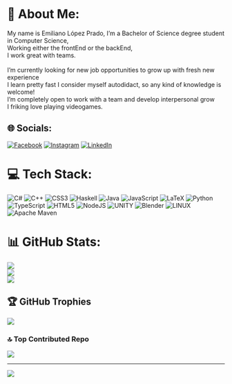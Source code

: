# 💫 About Me:
My name is Emiliano López Prado, I’m a Bachelor of Science degree student in Computer Science,<br>Working either the frontEnd or the backEnd,<br>I work great with teams.<br><br>I’m currently looking for new job opportunities to grow up with fresh new experience<br>I learn pretty fast I consider myself autodidact, so any kind of knowledge is welcome!<br>I’m completely open to work with a team and develop interpersonal grow <br> I friking love playing videogames.


## 🌐 Socials:
[![Facebook](https://img.shields.io/badge/Facebook-%231877F2.svg?logo=Facebook&logoColor=white)](https://facebook.com/https://www.facebook.com/SrSujeto) [![Instagram](https://img.shields.io/badge/Instagram-%23E4405F.svg?logo=Instagram&logoColor=white)](https://instagram.com/https://www.instagram.com/emi_935/) [![LinkedIn](https://img.shields.io/badge/LinkedIn-%230077B5.svg?logo=linkedin&logoColor=white)](https://linkedin.com/in/emiliano-lopez-prado/) 

# 💻 Tech Stack:
![C#](https://img.shields.io/badge/c%23-%23239120.svg?style=flat&logo=c-sharp&logoColor=white) ![C++](https://img.shields.io/badge/c++-%2300599C.svg?style=flat&logo=c%2B%2B&logoColor=white) ![CSS3](https://img.shields.io/badge/css3-%231572B6.svg?style=flat&logo=css3&logoColor=white) ![Haskell](https://img.shields.io/badge/Haskell-5e5086?style=flat&logo=haskell&logoColor=white) ![Java](https://img.shields.io/badge/java-%23ED8B00.svg?style=flat&logo=java&logoColor=white) ![JavaScript](https://img.shields.io/badge/javascript-%23323330.svg?style=flat&logo=javascript&logoColor=%23F7DF1E) ![LaTeX](https://img.shields.io/badge/latex-%23008080.svg?style=flat&logo=latex&logoColor=white) ![Python](https://img.shields.io/badge/python-3670A0?style=flat&logo=python&logoColor=ffdd54) ![TypeScript](https://img.shields.io/badge/typescript-%23007ACC.svg?style=flat&logo=typescript&logoColor=white) ![HTML5](https://img.shields.io/badge/html5-%23E34F26.svg?style=flat&logo=html5&logoColor=white) ![NodeJS](https://img.shields.io/badge/node.js-6DA55F?style=flat&logo=node.js&logoColor=white) ![UNITY](https://img.shields.io/badge/Unity-%2320232a.svg?style=flat&logo=unity&logoColor=white) ![Blender](https://img.shields.io/badge/blender-%23F5792A.svg?style=flat&logo=blender&logoColor=white) ![LINUX](https://img.shields.io/badge/Linux-FCC624?style=flat&logo=linux&logoColor=black) ![Apache Maven](https://img.shields.io/badge/Apache%20Maven-C71A36?style=flat&logo=Apache%20Maven&logoColor=white)
# 📊 GitHub Stats:
![](https://github-readme-stats.vercel.app/api?username=SrSujeto55&theme=gotham&hide_border=true&include_all_commits=true&count_private=true)<br/>
![](https://github-readme-streak-stats.herokuapp.com/?user=SrSujeto55&theme=gotham&hide_border=true)<br/>
![](https://github-readme-stats.vercel.app/api/top-langs/?username=SrSujeto55&theme=gotham&hide_border=true&include_all_commits=true&count_private=true&layout=compact)

## 🏆 GitHub Trophies
![](https://github-profile-trophy.vercel.app/?username=SrSujeto55&theme=monokai&no-frame=false&no-bg=false&margin-w=4)

### 🔝 Top Contributed Repo
![](https://github-contributor-stats.vercel.app/api?username=SrSujeto55&limit=5&theme=monokai&combine_all_yearly_contributions=true)

---
[![](https://visitcount.itsvg.in/api?id=SrSujeto55&icon=5&color=0)](https://visitcount.itsvg.in)

<!-- Proudly created with GPRM ( https://gprm.itsvg.in ) -->
